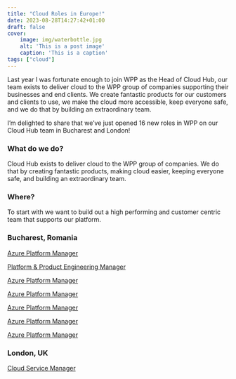 ```yaml
---
title: "Cloud Roles in Europe!"
date: 2023-08-28T14:27:42+01:00
draft: false
cover:
    image: img/waterbottle.jpg
    alt: 'This is a post image'
    caption: 'This is a caption'
tags: ["cloud"]
---
```


Last year I was fortunate enough to join WPP as the Head of Cloud Hub, our team exists to deliver cloud to the WPP group of companies supporting their businesses and end clients. We create fantastic products for our customers and clients to use, we make the cloud more accessible, keep everyone safe, and we do that by building an extraordinary team.

I’m delighted to share that we’ve just opened 16 new roles in WPP on our Cloud Hub team in Bucharest and London!

### What do we do?
Cloud Hub exists to deliver cloud to the WPP group of companies. We do that by creating fantastic products, making cloud easier, keeping everyone safe, and building an extraordinary team.


### Where?
To start with we want to build out a high performing and customer centric team that supports our platform.

### Bucharest, Romania
[Azure Platform Manager](https://boards.greenhouse.io/wpp)


[Platform & Product Engineering Manager](https://boards.greenhouse.io/wpp)


[Azure Platform Manager](https://boards.greenhouse.io/wpp)


[Azure Platform Manager](https://boards.greenhouse.io/wpp)


[Azure Platform Manager](https://boards.greenhouse.io/wpp)


[Azure Platform Manager](https://boards.greenhouse.io/wpp)


[Azure Platform Manager](https://boards.greenhouse.io/wpp)

### London, UK
[Cloud Service Manager](https://boards.greenhouse.io/wpp)